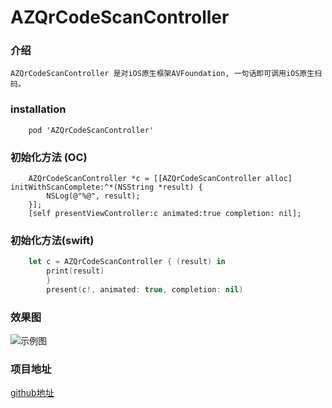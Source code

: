 # AZQrCodeScanController
### 介绍
	AZQrCodeScanController 是对iOS原生框架AVFoundation, 一句话即可调用iOS原生扫码。

### installation

```
	pod 'AZQrCodeScanController'
```

### 初始化方法 (OC)
``` Objection-C
	AZQrCodeScanController *c = [[AZQrCodeScanController alloc] initWithScanComplete:^*(NSString *result) {
		NSLog(@"%@", result);
	}];
	[self presentViewController:c animated:true completion: nil];
```
### 初始化方法(swift)
``` swift
	let c = AZQrCodeScanController { (result) in
	    print(result)        
    	}
    	present(c!, animated: true, completion: nil)
```

### 效果图

![示例图](http://upload-images.jianshu.io/upload_images/6499192-cf231dd9650d312d.jpeg?imageMogr2/auto-orient/strip%7CimageView2/2/w/1240)

### 项目地址

[github地址](https://github.com/CoderAzreal/AZQrCodeScanController)
